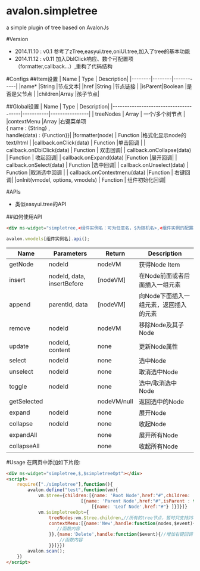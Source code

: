avalon.simpletree
=================
a simple plugin of tree based on AvalonJs

#Version
* 2014.11.10 : v0.1 参考了zTree,easyui.tree,oniUI.tree,加入了tree的基本功能<br>
* 2014.11.12 : v0.11 加入DblClick响应、数个可配置项（formatter,callback...）,重构了代码结构
    
#Configs
##Item设置
| Name   | Type   | Description|
|--------|--------|------------|
|name*   |String  |节点文本|
|href    |String  |节点链接 |
|isParent|Boolean |是否是父节点 |
|children|Array   |孩子节点| 

##Global设置
| Name                                  | Type      | Description|
|---------------------------------------|-----------|----------------|
| treeNodes                             | Array     | 一个/多个树节点 |
|contextMenu                            |Array      |右键菜单项<br>{ name : {String} ,<br>handle(data) : {Function}}|
|formatter(node)                        | Function  |格式化显示node的text/html |
|callback.onClick(data)                 | Function  |单击回调 |
| callback.onDblClick(data)             | Function  | 双击回调|
| callback.onCollapse(data)             | Function  | 收起回调|
| callback.onExpand(data)               |Function   |展开回调|
| callback.onSelect(data)               | Function  |选中回调|
| callback.onUnselect(data)             | Function  |取消选中回调 |
| callback.onContextmenu(data)          |Function   | 右键回调|
|onInit(vmodel, options, vmodels)       | Function  | 组件初始化回调|


#APIs
* 类似easyui.tree的API

##如何使用API

```html
<div ms-widget="simpletree,<组件实例名：可为任意名，$为随机名>,<组件实例的配置项名：为Model中的某个变量名>"></div>
```

```javascript
avalon.vmodels[组件实例名].api();
```

| Name      | Parameters                | Return    |  Description          |
|-----------|---------------------------|-----------|-----------------------|
| getNode   |nodeId                     |  nodeVM   |获得Node Item          |
| insert    |nodeId, data, insertBefore | [nodeVM]  |在Node前面或者后面插入一组元素|
| append    |parentId, data             | [nodeVM]  |向Node下面插入一组元素，返回插入的元素|
|remove     | nodeId                    | nodeVM    |移除Node及其子Node|
| update    |nodeId, content            | none      |更新Node属性 |
| select    |nodeId                     | none      |选中Node |
| unselect  |nodeId                     | none      |取消选中Node |
|toggle     |nodeId                     |  none     |选中/取消选中Node|
|getSelected|                           |nodeVM/null|返回选中的Node |
| expand    | nodeId                    | none      |展开Node|
|collapse   | nodeId                    | none      |收起Node |
|expandAll  |                           | none      |展开所有Node |
|collapseAll|                           |  none     |收起所有Node|

#Usage
在网页中添加如下片段:<br>
```html
<div ms-widget="simpletree,$,$simpletreeOpt"></div>
<script>
    require(["./simpletree"],function(){
        avalon.define("test",function(vm){
            vm.$tree={children:[{name: 'Root Node',href:"#",children: 
                            [{name: 'Parent Node',href:"#",isParent : true,children: 
                                [{name: 'Leaf Node',href:"#"} ]}]}]}
            vm.$simpletreeOpt={
                treeNodes:vm.$tree.children,//所有的tree节点，暂时只支持JSON格式
                contextMenu:[{name:'New',handle:function(nodes,$event){//增加右键回调
                   //函数内容
                }},{name:'Delete',handle:function($event){//增加右键回调
                    //函数内容
                }}]}})
        avalon.scan();
    })
</script>
```
